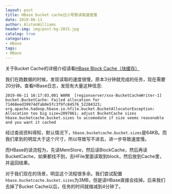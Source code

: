 ```yaml
---
layout: post
title: HBase bucket cache过小导致读取速度慢
date: 2019-06-11
author: AlstonWilliams
header-img: img/post-bg-2015.jpg
catalog: true
categories:
- HBase
tags:
- HBase
---
```


关于Bucket Cache的详细介绍请看[HBase Block Cache（块缓存）](https://www.cnblogs.com/zackstang/p/10061379.html)

我们在跑数据的时候，发现读取的速度很慢，原本3分钟就完成的任务，现在需要20分钟。查看HBase日志，发现有大量这种信息:
~~~
2019-06-11 16:17:03,081 WARN  [regionserver/xxx-BucketCacheWriter-1] bucket.BucketCache: Failed allocation for 71468eed39974dfab0e5fc3f9fc84576_52284323; org.apache.hadoop.hbase.io.hfile.bucket.BucketAllocatorException: Allocation too big size=2097861; adjust BucketCache sizes hbase.bucketcache.bucket.sizes to accomodate if size seems reasonable and you want it cached
~~~

经过查阅资料得知，默认情况下，`hbase.bucketcache.bucket.sizes`是64KB。而我们拿到的明显大于这个尺寸，所以导致写不进去，进一步导致速度慢。

而HBase的读流程为，先读MemStore，然后读BlockCache，然后再读BucketCache，如果都找不到，去HFile里面读取到block，然后放到Cache里，并返回结果。

对于我们现在的场景，明显这个流程很多余。我们尝试配置`hbase.bucketcache.bucket.sizes`为3MB，但是读HBase直接会挂掉。后来我们去掉了Bucket Cache以后，任务的时间就缩减到4分钟了。
